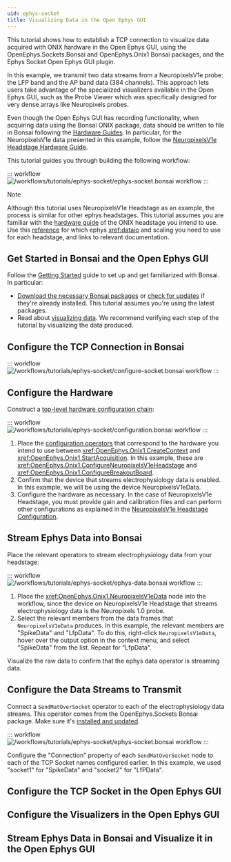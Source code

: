 ```yaml
---
uid: ephys-socket
title: Visualizing Data in the Open Ephys GUI
---
```


This tutorial shows how to establish a TCP connection to visualize data acquired with ONIX hardware in the Open Ephys GUI, using the OpenEphys.Sockets.Bonsai and OpenEphys.Onix1 Bonsai packages, and the Ephys Socket Open Ephys GUI plugin.

In this example, we transmit two data streams from a NeuropixelsV1e probe: the LFP band and the AP band data (384 channels). This approach lets users take advantage of the specialized visualizers available in the Open Ephys GUI, such as the Probe Viewer which was specifically designed for very dense arrays like Neuropixels probes.

Even though the Open Ephys GUI has recording functionality, when acquiring data using the Bonsai ONIX package, data should be written to file in Bonsai following the [Hardware Guides](xref:hardware). In particular, for the NeuropixelsV1e data presented in this example, follow the [NeuropixelsV1e Headstage Hardware Guide](xref:np1e).

This tutorial guides you through building the following workflow: 

::: workflow
![/workflows/tutorials/ephys-socket/ephys-socket.bonsai workflow](../../workflows/tutorials/ephys-socket/ephys-socket.bonsai)
:::

<!-- This method is generalizable to any continuous data stream in the correct matrix format -->

> [!NOTE]
> Although this tutorial uses NeuropixelsV1e Headstage as an example, the process is similar for other ephys headstages. This
> tutorial assumes you are familiar with the [hardware guide](xref:hardware) of the ONIX headstage you intend to use.
> Use this [reference](xref:reference) for which ephys <xref:dataio> and scaling you need to use for each headstage, and links to relevant
> documentation. 

## Get Started in Bonsai and the Open Ephys GUI

Follow the [Getting Started](xref:getting-started) guide to set up and get familiarized with Bonsai. In particular:

- [Download the necessary Bonsai packages](xref:install-configure-bonsai#install-packages-in-bonsai) or 
[check for updates](xref:install-configure-bonsai#update-packages-in-bonsai) if they're already installed. This tutorial assumes you're using the latest packages.
- Read about [visualizing data](xref:visualize-data). We recommend verifying each step of the tutorial by visualizing the data produced.

<!-- Make sure they install OpenEphys.Sockets.Bonsai, or is this going to be included in the "necessary Bonsai packages"? -->

<!-- Open Ephys GUI instructions -->

## Configure the TCP Connection in Bonsai

::: workflow
![/workflows/tutorials/ephys-socket/configure-socket.bonsai workflow](../../workflows/tutorials/ephys-socket/configure-socket.bonsai)
:::

<!-- add txt -->
<!-- Tip about Use Alt and drag if not at the top -->

## Configure the Hardware

Construct a [top-level hardware configuration chain](xref:initialize-onicontext): 

::: workflow
![/workflows/tutorials/ephys-socket/configuration.bonsai workflow](../../workflows/tutorials/ephys-socket/configuration.bonsai)
:::

1. Place the [configuration operators](xref:configure) that correspond to the hardware you intend to use between
<xref:OpenEphys.Onix1.CreateContext> and <xref:OpenEphys.Onix1.StartAcquisition>. In this example, these are <xref:OpenEphys.Onix1.ConfigureNeuropixelsV1eHeadstage> and <xref:OpenEphys.Onix1.ConfigureBreakoutBoard>.
1. Confirm that the device that streams electrophysiology data is enabled. In this example, we will be using the device NeuropixelsV1eData.
1. Configure the hardware as necessary. In the case of NeuropixelsV1e Headstage, you must provide gain and calibration files and can perform other configurations as explained in the [NeuropixelsV1e Headstage Configuration](xref:np1e_configuration).

## Stream Ephys Data into Bonsai

Place the relevant operators to stream electrophysiology data from your headstage:

::: workflow
![/workflows/tutorials/ephys-socket/ephys-data.bonsai workflow](../../workflows/tutorials/ephys-socket/ephys-data.bonsai)
:::

1. Place the <xref:OpenEphys.Onix1.NeuropixelsV1eData> node into the workflow, since the device on NeuropixelsV1e Headstage that streams electrophysiology data is the Neuropixels 1.0 probe.
1. Select the relevant members from the data frames that `NeuropixelsV1eData` produces. In this example, the relevant members are "SpikeData" and "LfpData". To do this, right-click `NeuropixelsV1eData`, hover over the output option in the context menu, and select "SpikeData" from the list. Repeat for "LfpData".

Visualize the raw data to confirm that the ephys data operator is streaming data. 

## Configure the Data Streams to Transmit

Connect a `SendMatOverSocket` operator to each of the electrophysiology data streams. This operator comes from the OpenEphys.Sockets Bonsai package. Make sure it's [installed and updated](xref:install-configure-bonsai).

<!-- I'm not sure how to link to the reference as was done with other nodes <xref:Bonsai.Dsp.SelectChannels> -->

::: workflow
![/workflows/tutorials/ephys-socket/ephys-socket.bonsai workflow](../../workflows/tutorials/ephys-socket/ephys-socket.bonsai)
:::

Configure the "Connection" property of each `SendMatOverSocket` node to each of the TCP Socket names configured earlier. In this example, we used "socket1" for "SpikeData" and "socket2" for "LfPData".


## Configure the TCP Socket in the Open Ephys GUI

<!-- add pics -->

## Configure the Visualizers in the Open Ephys GUI

<!-- add pics -->

## Stream Ephys Data in Bonsai and Visualize it in the Open Ephys GUI

<!-- add video -->
<!-- add troubleshooting -->